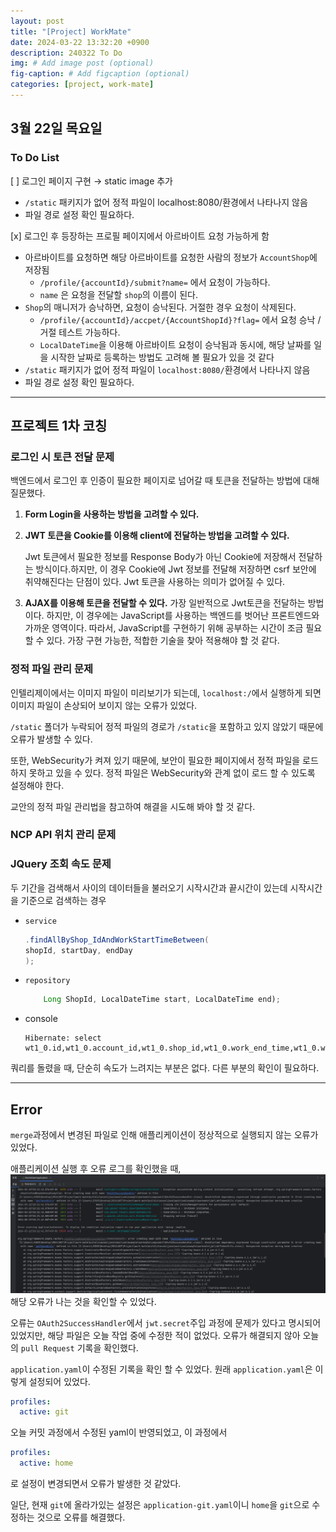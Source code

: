 ```yaml
---
layout: post
title: "[Project] WorkMate"
date: 2024-03-22 13:32:20 +0900
description: 240322 To Do
img: # Add image post (optional)
fig-caption: # Add figcaption (optional)
categories: [project, work-mate]
---
```

## 3월 22일 목요일
### To Do List
[ ] 로그인 페이지 구현 → static image 추가
- `/static` 패키지가 없어 정적 파일이 localhost:8080/환경에서 나타나지 않음
- 파일 경로 설정 확인 필요하다.

[x] 로그인 후 등장하는 프로필 페이지에서 아르바이트 요청 가능하게 함
- 아르바이트를 요청하면 해당 아르바이트를 요청한 사람의 정보가 `AccountShop`에 저장됨
    - `/profile/{accountId}/submit?name=` 에서 요청이 가능하다.
    - `name` 은 요청을 전달할 `shop`의 이름이 된다.
- `Shop`의 매니저가 승낙하면, 요청이 승낙된다. 거절한 경우 요청이 삭제된다.
    - `/profile/{accountId}/accpet/{AccountShopId}?flag=` 에서 요청 승낙 / 거절 테스트 가능하다.
    - `LocalDateTime`을 이용해 아르바이트 요청이 승낙됨과 동시에, 해당 날짜를 일을 시작한 날짜로 등록하는 방법도 고려해 볼 필요가 있을 것 같다
- `/static` 패키지가 없어 정적 파일이 `localhost:8080/`환경에서 나타나지 않음
- 파일 경로 설정 확인 필요하다.

----
## 프로젝트 1차 코칭
### 로그인 시 토큰 전달 문제

백엔드에서 로그인 후 인증이 필요한 페이지로 넘어갈 때 토큰을 전달하는 방법에 대해 질문했다.

1. **Form Login을 사용하는 방법을 고려할 수 있다.**
2. **JWT 토큰을 Cookie를 이용해 client에 전달하는 방법을 고려할 수 있다.**
    
    Jwt 토큰에서 필요한 정보를 Response Body가 아닌 Cookie에 저장해서 전달하는 방식이다.하지만, 이 경우 Cookie에 Jwt 정보를 전달해 저장하면 csrf 보안에 취약해진다는 단점이 있다. Jwt 토큰을 사용하는 의미가 없어질 수 있다.
    
3. **AJAX를 이용해 토큰을 전달할 수 있다.**
가장 일반적으로 Jwt토큰을 전달하는 방법이다.
하지만, 이 경우에는 JavaScript를 사용하는 백엔드를 벗어난 프론트엔드와 가까운 영역이다. 따라서, JavaScript를 구현하기 위해 공부하는 시간이 조금 필요할 수 있다.
가장 구현 가능한, 적합한 기술을 찾아 적용해야 할 것 같다.
### 정적 파일 관리 문제

인텔리제이에서는 이미지 파일이 미리보기가 되는데, `localhost:/`에서 실행하게 되면 이미지 파일이 손상되어 보이지 않는 오류가 있었다.

`/static` 폴더가 누락되어 정적 파일의 경로가 `/static`을 포함하고 있지 않았기 때문에 오류가 발생할 수 있다.

또한, WebSecurity가 켜져 있기 때문에, 보안이 필요한 페이지에서 정적 파일을 로드하지 못하고 있을 수 있다. 정적 파일은 WebSecurity와 관계 없이 로드 할 수 있도록 설정해야 한다.

교안의 정적 파일 관리법을 참고하여 해결을 시도해 봐야 할 것 같다.

### NCP API 위치 관리 문제
### JQuery 조회 속도 문제
두 기간을 검색해서 사이의 데이터들을 불러오기
시작시간과 끝시간이 있는데 시작시간을 기준으로 검색하는 경우
- `service`
    ```java List<WorkTime> workTimes = workTimeRepo
    .findAllByShop_IdAndWorkStartTimeBetween(
    shopId, startDay, endDay
    );
    ```
- `repository`
    ```java List<WorkTime> findAllByShop_IdAndWorkStartTimeBetween(
        Long ShopId, LocalDateTime start, LocalDateTime end);
    ```
- console
    ```
    Hibernate: select wt1_0.id,wt1_0.account_id,wt1_0.shop_id,wt1_0.work_end_time,wt1_0.work_role,wt1_0.work_star
    ```
쿼리를 돌렸을 때, 단순히 속도가 느려지는 부분은 없다. 다른 부분의 확인이 필요하다.

---
## Error
`merge`과정에서 변경된 파일로 인해 애플리케이션이 정상적으로 실행되지 않는 오류가 있었다.

애플리케이션 실행 후 오류 로그를 확인했을 때,
![error](/assets/img/posts/study/til/240322/스크린샷%202024-03-22%20182207.png)
해당 오류가 나는 것을 확인할 수 있었다.

오류는 `OAuth2SuccessHandler`에서 `jwt.secret`주입 과정에 문제가 있다고 명시되어 있었지만, 해당 파일은 오늘 작업 중에 수정한 적이 없었다. 오류가 해결되지 않아 오늘의 `pull Request` 기록을 확인했다.

`application.yaml`이 수정된 기록을 확인 할 수 있었다.
원래 `application.yaml`은 이렇게 설정되어 있었다.
```yaml 
profiles:
  active: git
```
오늘 커밋 과정에서 수정된 yaml이 반영되었고, 이 과정에서 
```yaml 
profiles:
  active: home
```
로 설정이 변경되면서 오류가 발생한 것 같았다.

일단, 현재 `git`에 올라가있는 설정은 `application-git.yaml`이니 `home`을 `git`으로 수정하는 것으로 오류를 해결했다.

